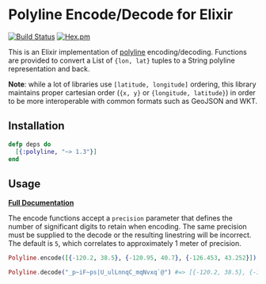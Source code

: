 # Polyline Encode/Decode for Elixir

[![Build Status](https://travis-ci.org/pkinney/polyline_ex.svg?branch=master)](https://travis-ci.org/pkinney/polyline_ex)
[![Hex.pm](https://img.shields.io/hexpm/v/polyline.svg)](https://hex.pm/packages/polyline)

This is an Elixir implementation of [polyline](https://developers.google.com/maps/documentation/utilities/polylinealgorithm)
encoding/decoding.  Functions are provided to convert a List of `{lon, lat}`
tuples to a String polyline representation and back.

**Note**: while a lot of libraries use `[latitude, longitude]` ordering, this
library maintains proper cartesian order (`{x, y}` or `{longitude, latitude}`)
in order to be more interoperable with common formats such as GeoJSON and WKT.


## Installation

```elixir
defp deps do
  [{:polyline, "~> 1.3"}]
end
```

## Usage

**[Full Documentation](https://pkinney.github.io/polyline_ex/Polyline.html)**

The encode functions accept a `precision` parameter that defines the
number of significant digits to retain when encoding.  The same precision
must be supplied to the decode or the resulting linestring will be incorrect.
The default is `5`, which correlates to approximately 1 meter of precision.

```elixir
Polyline.encode([{-120.2, 38.5}, {-120.95, 40.7}, {-126.453, 43.252}]) #+> "_p~iF~ps|U_ulLnnqC_mqNvxq`@"

Polyline.decode("_p~iF~ps|U_ulLnnqC_mqNvxq`@") #=> [{-120.2, 38.5}, {-120.95, 40.7}, {-126.453, 43.252}]
```
